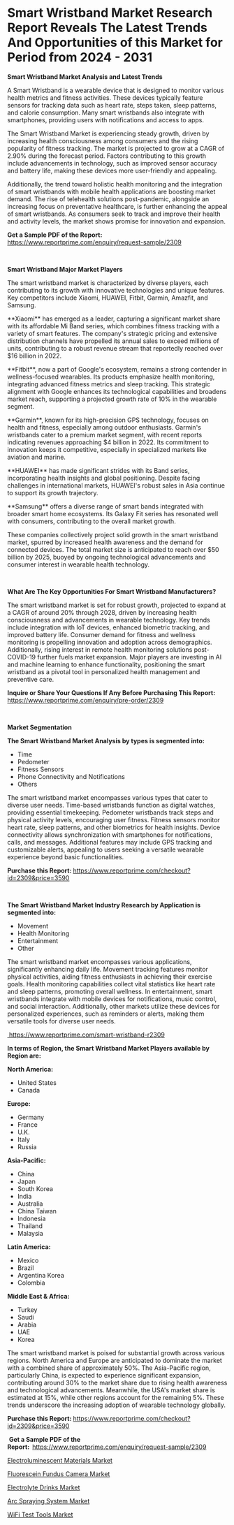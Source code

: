 <p><h1>Smart Wristband Market Research Report Reveals The Latest Trends And Opportunities of this Market for Period from 2024 - 2031</h1></p><p><strong>Smart Wristband Market Analysis and Latest Trends</strong></p>
<p><p>A Smart Wristband is a wearable device that is designed to monitor various health metrics and fitness activities. These devices typically feature sensors for tracking data such as heart rate, steps taken, sleep patterns, and calorie consumption. Many smart wristbands also integrate with smartphones, providing users with notifications and access to apps.</p><p>The Smart Wristband Market is experiencing steady growth, driven by increasing health consciousness among consumers and the rising popularity of fitness tracking. The market is projected to grow at a CAGR of 2.90% during the forecast period. Factors contributing to this growth include advancements in technology, such as improved sensor accuracy and battery life, making these devices more user-friendly and appealing. </p><p>Additionally, the trend toward holistic health monitoring and the integration of smart wristbands with mobile health applications are boosting market demand. The rise of telehealth solutions post-pandemic, alongside an increasing focus on preventative healthcare, is further enhancing the appeal of smart wristbands. As consumers seek to track and improve their health and activity levels, the market shows promise for innovation and expansion.</p></p>
<p><strong>Get a Sample PDF of the Report:&nbsp;</strong> <a href="https://www.reportprime.com/enquiry/request-sample/2309">https://www.reportprime.com/enquiry/request-sample/2309</a></p>
<p>&nbsp;</p>
<p><strong>Smart Wristband Major Market Players</strong></p>
<p><p>The smart wristband market is characterized by diverse players, each contributing to its growth with innovative technologies and unique features. Key competitors include Xiaomi, HUAWEI, Fitbit, Garmin, Amazfit, and Samsung.</p><p>**Xiaomi** has emerged as a leader, capturing a significant market share with its affordable Mi Band series, which combines fitness tracking with a variety of smart features. The company's strategic pricing and extensive distribution channels have propelled its annual sales to exceed millions of units, contributing to a robust revenue stream that reportedly reached over $16 billion in 2022.</p><p>**Fitbit**, now a part of Google's ecosystem, remains a strong contender in wellness-focused wearables. Its products emphasize health monitoring, integrating advanced fitness metrics and sleep tracking. This strategic alignment with Google enhances its technological capabilities and broadens market reach, supporting a projected growth rate of 10% in the wearable segment.</p><p>**Garmin**, known for its high-precision GPS technology, focuses on health and fitness, especially among outdoor enthusiasts. Garmin's wristbands cater to a premium market segment, with recent reports indicating revenues approaching $4 billion in 2022. Its commitment to innovation keeps it competitive, especially in specialized markets like aviation and marine.</p><p>**HUAWEI** has made significant strides with its Band series, incorporating health insights and global positioning. Despite facing challenges in international markets, HUAWEI's robust sales in Asia continue to support its growth trajectory.</p><p>**Samsung** offers a diverse range of smart bands integrated with broader smart home ecosystems. Its Galaxy Fit series has resonated well with consumers, contributing to the overall market growth. </p><p>These companies collectively project solid growth in the smart wristband market, spurred by increased health awareness and the demand for connected devices. The total market size is anticipated to reach over $50 billion by 2025, buoyed by ongoing technological advancements and consumer interest in wearable health technology.</p></p>
<p>&nbsp;</p>
<p><strong>What Are The Key Opportunities For Smart Wristband Manufacturers?</strong></p>
<p><p>The smart wristband market is set for robust growth, projected to expand at a CAGR of around 20% through 2028, driven by increasing health consciousness and advancements in wearable technology. Key trends include integration with IoT devices, enhanced biometric tracking, and improved battery life. Consumer demand for fitness and wellness monitoring is propelling innovation and adoption across demographics. Additionally, rising interest in remote health monitoring solutions post-COVID-19 further fuels market expansion. Major players are investing in AI and machine learning to enhance functionality, positioning the smart wristband as a pivotal tool in personalized health management and preventive care.</p></p>
<p><strong>Inquire or Share Your Questions If Any Before Purchasing This Report:</strong> <a href="https://www.reportprime.com/enquiry/pre-order/2309">https://www.reportprime.com/enquiry/pre-order/2309</a></p>
<p>&nbsp;</p>
<p><strong>Market Segmentation</strong></p>
<p><strong>The Smart Wristband Market Analysis by types is segmented into:</strong></p>
<p><ul><li>Time</li><li>Pedometer</li><li>Fitness Sensors</li><li>Phone Connectivity and Notifications</li><li>Others</li></ul></p>
<p><p>The smart wristband market encompasses various types that cater to diverse user needs. Time-based wristbands function as digital watches, providing essential timekeeping. Pedometer wristbands track steps and physical activity levels, encouraging user fitness. Fitness sensors monitor heart rate, sleep patterns, and other biometrics for health insights. Device connectivity allows synchronization with smartphones for notifications, calls, and messages. Additional features may include GPS tracking and customizable alerts, appealing to users seeking a versatile wearable experience beyond basic functionalities.</p></p>
<p><strong>Purchase this Report:&nbsp;</strong><a href="https://www.reportprime.com/checkout?id=2309&price=3590">https://www.reportprime.com/checkout?id=2309&price=3590</a></p>
<p>&nbsp;</p>
<p><strong>The Smart Wristband Market Industry Research by Application is segmented into:</strong></p>
<p><ul><li>Movement</li><li>Health Monitoring</li><li>Entertainment</li><li>Other</li></ul></p>
<p><p>The smart wristband market encompasses various applications, significantly enhancing daily life. Movement tracking features monitor physical activities, aiding fitness enthusiasts in achieving their exercise goals. Health monitoring capabilities collect vital statistics like heart rate and sleep patterns, promoting overall wellness. In entertainment, smart wristbands integrate with mobile devices for notifications, music control, and social interaction. Additionally, other markets utilize these devices for personalized experiences, such as reminders or alerts, making them versatile tools for diverse user needs.</p></p>
<p><a href="https://www.reportprime.com/smart-wristband-r2309">&nbsp;https://www.reportprime.com/smart-wristband-r2309</a></p>
<p><strong>In terms of Region, the Smart Wristband Market Players available by Region are:</strong></p>
<p>
    <p> <strong> North America: </strong>
        <ul>
            <li>United States</li>
            <li>Canada</li>
        </ul>
        </p> 
    <p> <strong> Europe: </strong>
        <ul>
            <li>Germany</li>
            <li>France</li>
            <li>U.K.</li>
            <li>Italy</li>
            <li>Russia</li>
        </ul>
        </p> 
    <p> <strong> Asia-Pacific: </strong>
        <ul>
            <li>China</li>
            <li>Japan</li>
            <li>South Korea</li>
            <li>India</li>
            <li>Australia</li>
            <li>China Taiwan</li>
            <li>Indonesia</li>
            <li>Thailand</li>
            <li>Malaysia</li>
        </ul>
        </p> 
    <p> <strong> Latin America: </strong>
        <ul>
            <li>Mexico</li>
            <li>Brazil</li>
            <li>Argentina Korea</li>
            <li>Colombia</li>
        </ul>
        </p> 
    <p> <strong> Middle East & Africa: </strong>
        <ul>
            <li>Turkey</li>
            <li>Saudi</li>
            <li>Arabia</li>
            <li>UAE</li>
            <li>Korea</li>
        </ul>
    </p>
    </p>
<p><p>The smart wristband market is poised for substantial growth across various regions. North America and Europe are anticipated to dominate the market with a combined share of approximately 50%. The Asia-Pacific region, particularly China, is expected to experience significant expansion, contributing around 30% to the market share due to rising health awareness and technological advancements. Meanwhile, the USA's market share is estimated at 15%, while other regions account for the remaining 5%. These trends underscore the increasing adoption of wearable technology globally.</p></p>
<p><strong>Purchase this Report: </strong><a href="https://www.reportprime.com/checkout?id=2309&price=3590">https://www.reportprime.com/checkout?id=2309&price=3590</a></p>
<p>&nbsp;<strong>Get a Sample PDF of the Report:&nbsp;&nbsp;</strong><a href="https://www.reportprime.com/enquiry/request-sample/2309">https://www.reportprime.com/enquiry/request-sample/2309</a></p>
<p><strong></strong></p>
<p><p><a href="https://github.com/Rekhakhatun65/Market-Research-Report-List-1/blob/main/electroluminescent-materials-market.md">Electroluminescent Materials Market</a></p><p><a href="https://medium.com/@millerjimk/emerging-opportunities-and-challenges-in-the-global-fluorescein-fundus-camera-market-2024-2031-a4f1a2900b19">Fluorescein Fundus Camera Market</a></p><p><a href="https://www.linkedin.com/pulse/electrolyte-drinks-market-insights-product-type-application-6ndof?trackingId=YGAB7OIsQD6QCy4dFPN2xA%3D%3D">Electrolyte Drinks Market</a></p><p><a href="https://issuu.com/reportprime-2/docs/arc-spraying-system-market-size-203_02a300a6695599">Arc Spraying System Market</a></p><p><a href="https://github.com/FosterFahey91/Market-Research-Report-List-1/blob/main/wifi-test-tools-market.md">WiFi Test Tools Market</a></p></p>